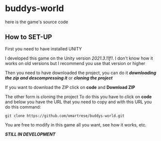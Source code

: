 # buddys-world
here is the game's source code

## How to SET-UP

First you need to have installed UNITY  

I developed this game on the Unity version *2021.3.11f1*. I don't know how it works on old versions but I recommend you use that version or higher

Then you need to have downloaded the project, you can do it ***downloading the zip and descompressing it*** or ***cloning the project***

If you want to download the ZIP click on **code** and **Download ZIP**

The other form is cloning the project
To do this you have to click on **code** and below you have the URL that you need to copy
and with this URL you do this command:

```
git clone https://github.com/omartrese/buddys-world.git
```
You are free to modify in this game all you want, see how it works, etc.



***STILL IN DEVELOPMENT***

